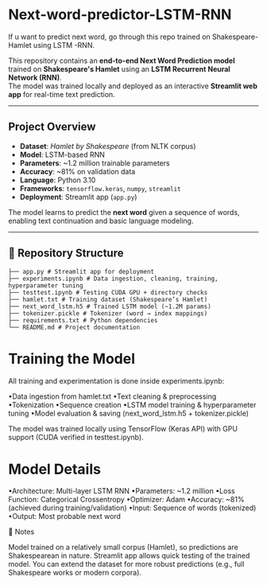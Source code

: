 # Next-word-predictor-LSTM-RNN
If u want to predict next word, go through this repo trained on Shakespeare-Hamlet  using LSTM -RNN.

This repository contains an **end-to-end Next Word Prediction model** trained on **Shakespeare's Hamlet** using an **LSTM Recurrent Neural Network (RNN)**.  
The model was trained locally and deployed as an interactive **Streamlit web app** for real-time text prediction.

---

##  Project Overview

- **Dataset**: *Hamlet by Shakespeare* (from NLTK corpus)
- **Model**: LSTM-based RNN
- **Parameters**: ~1.2 million trainable parameters
- **Accuracy**: ~81% on validation data
- **Language**: Python 3.10
- **Frameworks**: `tensorflow.keras`, `numpy`, `streamlit`
- **Deployment**: Streamlit app (`app.py`)

The model learns to predict the **next word** given a sequence of words, enabling text continuation and basic language modeling.

---

## 📂 Repository Structure
```
├── app.py # Streamlit app for deployment
├── experiments.ipynb # Data ingestion, cleaning, training, hyperparameter tuning
├── testtest.ipynb # Testing CUDA GPU + directory checks
├── hamlet.txt # Training dataset (Shakespeare’s Hamlet)
├── next_word_lstm.h5 # Trained LSTM model (~1.2M params)
├── tokenizer.pickle # Tokenizer (word → index mappings)
├── requirements.txt # Python dependencies
└── README.md # Project documentation
```

# Training the Model

All training and experimentation is done inside experiments.ipynb:

•Data ingestion from hamlet.txt
•Text cleaning & preprocessing
•Tokenization
•Sequence creation
•LSTM model training & hyperparameter tuning
•Model evaluation & saving (next_word_lstm.h5 + tokenizer.pickle)

The model was trained locally using TensorFlow (Keras API) with GPU support (CUDA verified in testtest.ipynb).

# Model Details

•Architecture: Multi-layer LSTM RNN
•Parameters: ~1.2 million
•Loss Function: Categorical Crossentropy
•Optimizer: Adam
•Accuracy: ~81% (achieved during training/validation)
•Input: Sequence of words (tokenized)
•Output: Most probable next word

📌 Notes

Model trained on a relatively small corpus (Hamlet), so predictions are Shakespearean in nature.
Streamlit app allows quick testing of the trained model.
You can extend the dataset for more robust predictions (e.g., full Shakespeare works or modern corpora).

